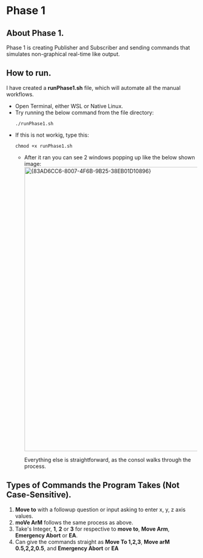 # Phase 1

## About Phase 1. 
Phase 1 is creating Publisher and Subscriber and sending commands that simulates non-graphical real-time like output.

## How to run. 
I have created a **runPhase1.sh** file, which will automate all the manual workflows. 
  * Open Terminal, either WSL or Native Linux.
  * Try running the below command from the file directory:
      ```
      ./runPhase1.sh
      ```
* If this is not workig, type this:
   ```
   chmod +x runPhase1.sh
   ```
    * After it ran you can see 2 windows popping up like the below shown image:
        <img width="1228" height="748" alt="{83AD6CC6-8007-4F6B-9B25-38EB01D10896}" src="https://github.com/user-attachments/assets/fefd0849-d196-4890-920c-08c7318fcdba" />

      Everything else is straightforward, as the consol walks through the process.

##  Types of Commands the Program Takes (Not Case-Sensitive). 
  1. **Move to** with a followup question or input asking to enter x, y, z axis values.
  2. **moVe ArM** follows the same process as above.
  3. Take's Integer, **1**, **2** or **3** for respective to **move to**, **Move Arm**, **Emergency Abort** or **EA**.
  4.  Can give the commands straight as **Move To 1,2,3**, **Move arM 0.5,2,2,0.5**, and **Emergency Abort** or **EA**

